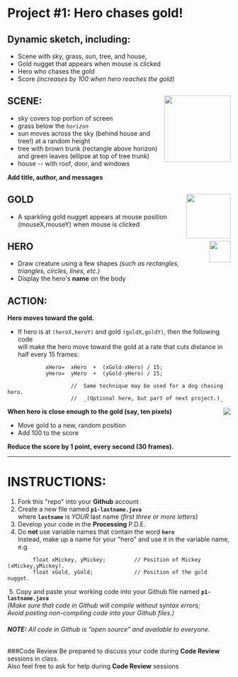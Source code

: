 # Project #1:             Hero chases gold!
## Dynamic sketch, including:
+ Scene with sky, grass, sun, tree, and house,  
+ Gold nugget that appears when mouse is clicked
+ Hero who chases the gold
+ Score _(increases by 100 when hero reaches the gold)_

## SCENE:     <img src="http://suffolk.li/img/tree.png" WIDTH=150 align=right>
+ sky covers top portion of screen
+ grass below the *`horizon`*
+ sun moves across the sky (behind house and tree!) at a random height
+ tree with brown trunk (rectangle above horizon) and green leaves (ellipse at top of tree trunk) 
+ house -- with roof, door, and windows  

**Add title, author, and messages**

## GOLD     <img src="http://suffolk.li/img/Screen Shot 2016-02-01 at 4.56.53 PM.png" WIDTH=100 align=right>
+ A sparkling gold nugget appears at mouse position (mouseX,mouseY) when mouse is clicked

## HERO     <img src="http://suffolk.li/cst112/61cst112/students/img/mickey.png" WIDTH=48 align=right>
+ Draw creature using a few shapes _(such as rectangles, triangles, circles, lines, etc.)_
+ Display the hero's **name** on the body

## ACTION:  
**Hero moves toward the gold.**
+ If hero is at `(heroX,heroY)` and gold `(goldX,goldY)`, then the following code  
will make the hero move toward the gold  at a rate that cuts distance in half every 15 frames:
```
            xHero=  xHero  +  (xGold-xHero) / 15;
            yHero=  yHero  +  (yGold-yHero) / 15;
```  
                        //  Same technique may be used for a dog chasing hero.  
                        //  _(Optional here, but part of next project.)_   
**When hero is close enough to the gold (say, ten pixels)**     <img src=http://suffolk.li/img/hero.png align=right>
+ Move gold to a new, random position
+ Add 100 to the score  

**Reduce the score by 1 point, every second (30 frames).**

----

# INSTRUCTIONS:
1. Fork this "repo" into your **Github** account
2. Create a new file named **`p1-lastname.java`**  
    where **`lastname`** is  *YOUR* last name 
    *(first three or more letters)*
3. Develop your code in the **Processing** P.D.E.
4. Do **not** use variable names that contain the word **`hero`**  
Instead, make up a name for your "hero" and use it in the variable name, e.g.  
```
        float xMickey, yMickey;         // Position of Mickey (xMickey,yMickey).
        float xGold, yGold;             // Position of the gold nugget.
```
&nbsp;5. Copy and paste your working code into your Github file named **`p1-lastname.java`**  
_(Make sure that code in Github will compile without syntax errors;  
Avoid pasting non-compiling code into your Github files.)_

###### **NOTE:** All code in Github is "open source" and available to everyone.  


###Code Review
Be prepared to discuss your code during **Code Review** sessions in class.  
Also feel free to ask for help during **Code Review** sessions
